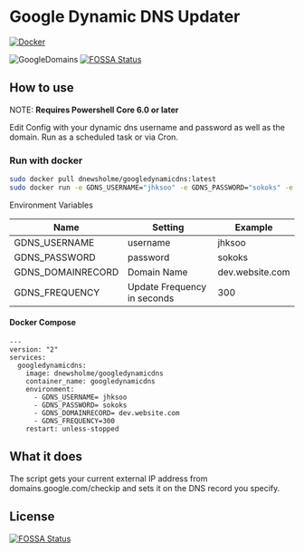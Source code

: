 # Google Dynamic DNS Updater
[![Docker](https://github.com/dnewsholme/GoogleDynamicDNS/actions/workflows/docker-publish.yml/badge.svg)](https://github.com/dnewsholme/GoogleDynamicDNS/actions/workflows/docker-publish.yml)

![GoogleDomains](https://cdn0.tnwcdn.com/wp-content/blogs.dir/1/files/2015/01/google-domains-730x349.png)
[![FOSSA Status](https://app.fossa.io/api/projects/git%2Bgithub.com%2Fdnewsholme%2FGoogleDynamicDNS.svg?type=shield)](https://app.fossa.io/projects/git%2Bgithub.com%2Fdnewsholme%2FGoogleDynamicDNS?ref=badge_shield)

## How to use

NOTE: **Requires Powershell Core 6.0 or later**

Edit Config with your dynamic dns username and password as well as the domain.
Run as a scheduled task or via Cron.

### Run with docker

```bash
sudo docker pull dnewsholme/googledynamicdns:latest
sudo docker run -e GDNS_USERNAME="jhksoo" -e GDNS_PASSWORD="sokoks" -e GDNS_DOMAINRECORD="dev.website.com" -e GDNS_FREQUENCY="300" dnewsholme/googledynamicdns
```

Environment Variables

| Name              | Setting                     | Example         |
|-------------------|-----------------------------|-----------------|
| GDNS_USERNAME     | username                    | jhksoo          |
| GDNS_PASSWORD     | password                    | sokoks          |
| GDNS_DOMAINRECORD | Domain Name                 | dev.website.com |
| GDNS_FREQUENCY    | Update Frequency in seconds | 300             |

#### Docker Compose

```docker
---
version: "2"
services:
  googledynamicdns:
    image: dnewsholme/googledynamicdns
    container_name: googledynamicdns
    environment:
      - GDNS_USERNAME= jhksoo
      - GDNS_PASSWORD= sokoks
      - GDNS_DOMAINRECORD= dev.website.com
      - GDNS_FREQUENCY=300
    restart: unless-stopped
```

## What it does

The script gets your current external IP address from domains.google.com/checkip and sets it on the DNS record you specify.


## License
[![FOSSA Status](https://app.fossa.io/api/projects/git%2Bgithub.com%2Fdnewsholme%2FGoogleDynamicDNS.svg?type=large)](https://app.fossa.io/projects/git%2Bgithub.com%2Fdnewsholme%2FGoogleDynamicDNS?ref=badge_large)